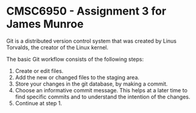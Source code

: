 # CMSC6950 - Assignment 3 for James Munroe

Git is a distributed version control system that was created by
Linus Torvalds, the creator of the Linux kernel. 

The basic Git workflow consists of the following steps:

1. Create or edit files.
2. Add the new or changed files to the staging area.
3. Store your changes in the git database, by making a commit.
4. Choose an informative commit message. This helps at a later time to find
   specific commits and to understand the intention of the changes.
5. Continue at step 1.
